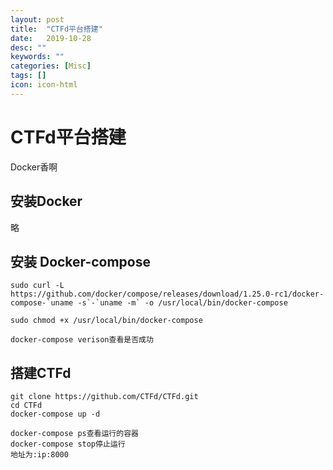 ```yaml
---
layout: post
title:  "CTFd平台搭建"
date:   2019-10-28
desc: ""
keywords: ""
categories: [Misc]
tags: []
icon: icon-html
---
```


# CTFd平台搭建

Docker香啊

## 安装Docker

略

## 安装 Docker-compose

```
sudo curl -L https://github.com/docker/compose/releases/download/1.25.0-rc1/docker-compose-`uname -s`-`uname -m` -o /usr/local/bin/docker-compose

sudo chmod +x /usr/local/bin/docker-compose

docker-compose verison查看是否成功
```

## 搭建CTFd

```
git clone https://github.com/CTFd/CTFd.git
cd CTFd
docker-compose up -d

docker-compose ps查看运行的容器
docker-compose stop停止运行
地址为:ip:8000
```

